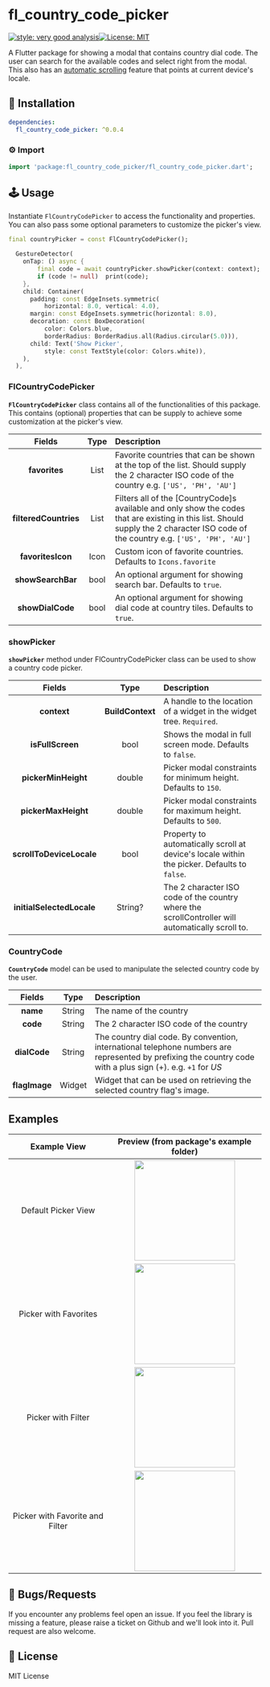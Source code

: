 

# fl_country_code_picker

[![style: very good analysis][very_good_analysis_badge]][very_good_analysis_link][![License: MIT][license_badge]][license_link]

A Flutter package for showing a modal that contains country dial code. The user can search for the available codes and select right from the modal. This also has an [automatic scrolling](https://pub.dev/packages/fl_country_code_picker#showpicker) feature that points at current device's locale.

[license_badge]: https://img.shields.io/badge/license-MIT-blue.svg
[license_link]: https://opensource.org/licenses/MIT
[very_good_analysis_badge]: https://img.shields.io/badge/style-very_good_analysis-B22C89.svg
[very_good_analysis_link]: https://pub.dev/packages/very_good_analysis

## 🔨 Installation
```yaml
dependencies:
  fl_country_code_picker: ^0.0.4
```

### ⚙ Import

```dart
import 'package:fl_country_code_picker/fl_country_code_picker.dart';
```

## 🕹️ Usage

Instantiate `FlCountryCodePicker` to access the functionality and properties. 
You can also pass some optional parameters to customize the picker's view.
```dart
final countryPicker = const FlCountryCodePicker();
```
```dart
  GestureDetector(
    onTap: () async {
        final code = await countryPicker.showPicker(context: context);
        if (code != null)  print(code);
    },
    child: Container(
      padding: const EdgeInsets.symmetric(
          horizontal: 8.0, vertical: 4.0),
      margin: const EdgeInsets.symmetric(horizontal: 8.0),
      decoration: const BoxDecoration(
          color: Colors.blue,
          borderRadius: BorderRadius.all(Radius.circular(5.0))),
      child: Text('Show Picker',
          style: const TextStyle(color: Colors.white)),
    ),
  ),
```
### FlCountryCodePicker
 **`FlCountryCodePicker`** class contains all of the functionalities of this package. This contains (optional) properties that can be supply to achieve some customization at the picker's view.

| Fields | Type| Description |
|:---:|:---:|:---|
| **favorites** | List<String> |  Favorite countries that can be shown at the top of the list. Should supply the 2 character ISO code of the country e.g. `['US', 'PH', 'AU']` |
| **filteredCountries** | List<String> | Filters all of the [CountryCode]s available and only show the codes that are existing in this list. Should supply the 2 character ISO code of the country e.g. `['US', 'PH', 'AU']` |
| **favoritesIcon** | Icon | Custom icon of favorite countries. Defaults to `Icons.favorite` |
| **showSearchBar** | bool | An optional argument for showing search bar. Defaults to `true`. |
| **showDialCode** | bool | An optional argument for showing dial code at country tiles. Defaults to `true`. |

### showPicker
 **`showPicker`** method under FlCountryCodePicker class can be used to show a country code picker.

| Fields | Type| Description |
|:---:|:---:|:---|
| **context** | **BuildContext** | A handle to the location of a widget in the widget tree. `Required`.|
| **isFullScreen** | bool | Shows the modal in full screen mode. Defaults to `false`. |
| **pickerMinHeight** | double | Picker modal constraints for minimum height. Defaults to `150`. |
| **pickerMaxHeight** | double | Picker modal constraints for maximum height. Defaults to `500`. |
| **scrollToDeviceLocale** | bool | Property to automatically scroll at device's locale within the picker. Defaults to `false`. |
| **initialSelectedLocale** | String? | The 2 character ISO code of the country where the scrollController will automatically scroll to. |

### CountryCode
 **`CountryCode`** model can be used to manipulate the selected country code by the user.

| Fields | Type| Description |
|:---:|:---:|:---|
| **name** | String | The name of the country |
| **code** | String | The 2 character ISO code of the country|
| **dialCode** | String | The country dial code. By convention, international telephone numbers are represented by prefixing the country code with a plus sign (+). e.g. `+1` for *US* |
| **flagImage** | Widget| Widget that can be used on retrieving the selected country flag's image. |




## Examples
| Example View | Preview (from package's example folder) |
| :---: | :---: |
| Default Picker View |<img src="https://github.com/fernan542/fl_country_code_picker/blob/master/screenshots/default-view.gif?raw=true" width="200"/>|
| Picker with Favorites |<img src="https://github.com/fernan542/fl_country_code_picker/blob/master/screenshots/picker-with-favorites.gif?raw=true" width="200"/>|
| Picker with Filter |<img src="https://github.com/fernan542/fl_country_code_picker/blob/master/screenshots/picker-with-filter.gif?raw=true" width="200"/>|
| Picker with Favorite and Filter |<img src="https://github.com/fernan542/fl_country_code_picker/blob/master/screenshots/picker-with-favorite-and-filter.gif?raw=true" width="200"/>|


## 🐞 Bugs/Requests

If you encounter any problems feel open an issue. If you feel the library is missing a feature, please raise a ticket on Github and we'll look into it. Pull request are also welcome.

## 📃 License

MIT License
